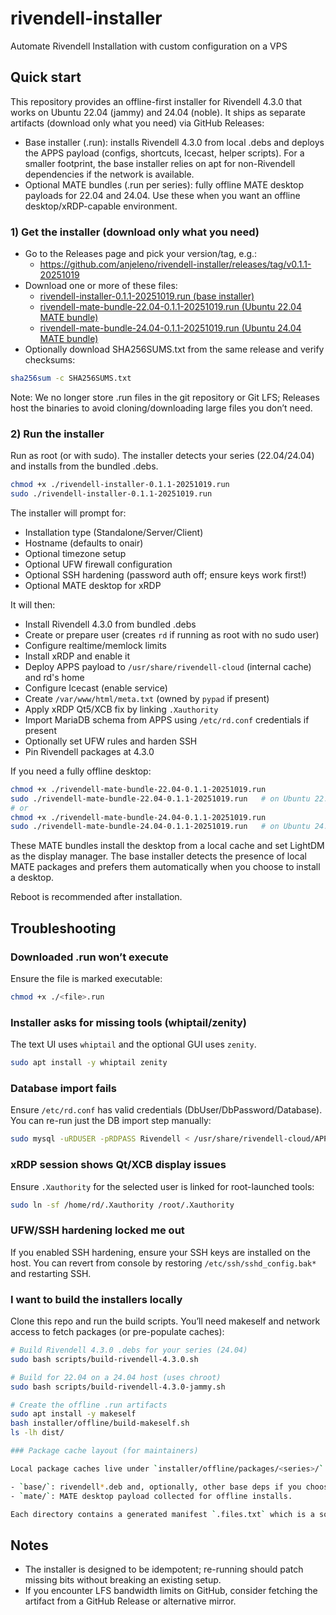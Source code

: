 # rivendell-installer
Automate Rivendell Installation with custom configuration on a VPS

## Quick start

This repository provides an offline-first installer for Rivendell 4.3.0 that works on Ubuntu 22.04 (jammy) and 24.04 (noble). It ships as separate artifacts (download only what you need) via GitHub Releases:

- Base installer (.run): installs Rivendell 4.3.0 from local .debs and deploys the APPS payload (configs, shortcuts, Icecast, helper scripts). For a smaller footprint, the base installer relies on apt for non-Rivendell dependencies if the network is available.
- Optional MATE bundles (.run per series): fully offline MATE desktop payloads for 22.04 and 24.04. Use these when you want an offline desktop/xRDP-capable environment.

### 1) Get the installer (download only what you need)
- Go to the Releases page and pick your version/tag, e.g.:
	- https://github.com/anjeleno/rivendell-installer/releases/tag/v0.1.1-20251019
- Download one or more of these files:
	- [rivendell-installer-0.1.1-20251019.run (base installer)](https://github.com/anjeleno/rivendell-installer/releases/download/v0.1.1-20251019/rivendell-installer-0.1.1-20251019.run)
	- [rivendell-mate-bundle-22.04-0.1.1-20251019.run (Ubuntu 22.04 MATE bundle)](https://github.com/anjeleno/rivendell-installer/releases/download/v0.1.1-20251019/rivendell-mate-bundle-22.04-0.1.1-20251019.run)
	- [rivendell-mate-bundle-24.04-0.1.1-20251019.run (Ubuntu 24.04 MATE bundle)](https://github.com/anjeleno/rivendell-installer/releases/download/v0.1.1-20251019/rivendell-mate-bundle-24.04-0.1.1-20251019.run)
- Optionally download SHA256SUMS.txt from the same release and verify checksums:

```bash
sha256sum -c SHA256SUMS.txt
```

Note: We no longer store .run files in the git repository or Git LFS; Releases host the binaries to avoid cloning/downloading large files you don’t need.

### 2) Run the installer

Run as root (or with sudo). The installer detects your series (22.04/24.04) and installs from the bundled .debs.

```bash
chmod +x ./rivendell-installer-0.1.1-20251019.run
sudo ./rivendell-installer-0.1.1-20251019.run
```

The installer will prompt for:
- Installation type (Standalone/Server/Client)
- Hostname (defaults to onair)
- Optional timezone setup
- Optional UFW firewall configuration
- Optional SSH hardening (password auth off; ensure keys work first!)
- Optional MATE desktop for xRDP

It will then:
- Install Rivendell 4.3.0 from bundled .debs
- Create or prepare user (creates `rd` if running as root with no sudo user)
- Configure realtime/memlock limits
- Install xRDP and enable it
- Deploy APPS payload to `/usr/share/rivendell-cloud` (internal cache) and rd's home
- Configure Icecast (enable service)
- Create `/var/www/html/meta.txt` (owned by `pypad` if present)
- Apply xRDP Qt5/XCB fix by linking `.Xauthority`
- Import MariaDB schema from APPS using `/etc/rd.conf` credentials if present
- Optionally set UFW rules and harden SSH
- Pin Rivendell packages at 4.3.0

If you need a fully offline desktop:

```bash
chmod +x ./rivendell-mate-bundle-22.04-0.1.1-20251019.run
sudo ./rivendell-mate-bundle-22.04-0.1.1-20251019.run   # on Ubuntu 22.04
# or
chmod +x ./rivendell-mate-bundle-24.04-0.1.1-20251019.run
sudo ./rivendell-mate-bundle-24.04-0.1.1-20251019.run   # on Ubuntu 24.04
```

These MATE bundles install the desktop from a local cache and set LightDM as the display manager. The base installer detects the presence of local MATE packages and prefers them automatically when you choose to install a desktop.

Reboot is recommended after installation.

## Troubleshooting

### Downloaded .run won’t execute
Ensure the file is marked executable:

```bash
chmod +x ./<file>.run
```

### Installer asks for missing tools (whiptail/zenity)
The text UI uses `whiptail` and the optional GUI uses `zenity`.

```bash
sudo apt install -y whiptail zenity
```

### Database import fails
Ensure `/etc/rd.conf` has valid credentials (DbUser/DbPassword/Database). You can re-run just the DB import step manually:

```bash
sudo mysql -uRDUSER -pRDPASS Rivendell < /usr/share/rivendell-cloud/APPS/RDDB_v430_Cloud.sql
```

### xRDP session shows Qt/XCB display issues
Ensure `.Xauthority` for the selected user is linked for root-launched tools:

```bash
sudo ln -sf /home/rd/.Xauthority /root/.Xauthority
```

### UFW/SSH hardening locked me out
If you enabled SSH hardening, ensure your SSH keys are installed on the host. You can revert from console by restoring `/etc/ssh/sshd_config.bak*` and restarting SSH.

### I want to build the installers locally
Clone this repo and run the build scripts. You’ll need makeself and network access to fetch packages (or pre-populate caches):

```bash
# Build Rivendell 4.3.0 .debs for your series (24.04)
sudo bash scripts/build-rivendell-4.3.0.sh

# Build for 22.04 on a 24.04 host (uses chroot)
sudo bash scripts/build-rivendell-4.3.0-jammy.sh

# Create the offline .run artifacts
sudo apt install -y makeself
bash installer/offline/build-makeself.sh
ls -lh dist/

### Package cache layout (for maintainers)

Local package caches live under `installer/offline/packages/<series>/` where `<series>` is `22.04` or `24.04`:

- `base/`: rivendell*.deb and, optionally, other base deps if you choose to pre-bundle them.
- `mate/`: MATE desktop payload collected for offline installs.

Each directory contains a generated manifest `.files.txt` which is a sorted list of the `.deb` files present. These are used for traceability and quick verification; the installer itself relies on the files, not the manifests.
```

## Notes
- The installer is designed to be idempotent; re-running should patch missing bits without breaking an existing setup.
- If you encounter LFS bandwidth limits on GitHub, consider fetching the artifact from a GitHub Release or alternative mirror.
